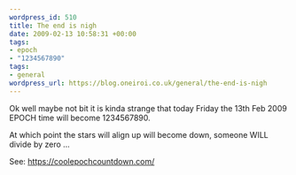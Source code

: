 ```yaml
--- 
wordpress_id: 510
title: The end is nigh
date: 2009-02-13 10:58:31 +00:00
tags: 
- epoch
- "1234567890"
tags: 
- general
wordpress_url: https://blog.oneiroi.co.uk/general/the-end-is-nigh
---
```

Ok well maybe not bit it is kinda strange that today Friday the 13th Feb 2009 EPOCH time will become 1234567890.

At which point the stars will align up will become down, someone WILL divide by zero ...

See: <a href="https://coolepochcountdown.com/">https://coolepochcountdown.com/</a>
